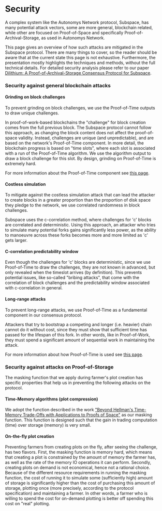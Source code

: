 # Security

A complex system like the Autonomys Network protocol, Subspace, has many potential attack vectors, some are more general, blockchain related, while other are focused on Proof-of-Space and specifically Proof-of-Archival-Storage, as used in Autonomys Network.

This page gives an overview of how such attacks are mitigated in the Subspace protocol. There are many things to cover, so the reader should be aware that at the current state this page is not exhaustive. Furthermore, the presentation mostly highlights the techniques and methods, without the full technical details. For detailed security analysis please refer to our paper [Dilithium: A Proof-of-Archival-Storage Consensus Protocol for Subspace](https://github.com/subspace/consensus-v2-research-paper).

### Security against general blockchain attacks

#### Grinding on block challenges

To prevent grinding on block challenges, we use the Proof-of-Time outputs to draw unique challenges.

In proof-of-work-based blockchains the "challenge" for block creation comes from the full previous block. The Subspace protocol cannot follow this approach, as changing the block content does not affect the proof-of-space validity. Instead, challenges are unique (and unpredictable), and are based on the network's Proof-of-Time component. In more detail, the blockchain progress is based on "time slots", where each slot is associated with a run of the Proof-of-Time algorithm. We use the algorithm output to draw a block challenge for this slot. By design, grinding on Proof-of-Time is extremely hard.

For more information about the Proof-of-Time component see [this page](/subspace-protocol/consensus/proof-of-time.md).

#### Costless simulation

To mitigate against the costless simulation attack that can lead the attacker to create blocks in a greater proportion than the proportion of disk space they pledge to the network, we use correlated randomness in block challenges.

Subspace uses the c-correlation method, where challenges for 'c' blocks are correlated and deterministic. Using this approach, an attacker who tries to simulate many potential forks gains significantly less power, as the ability to manoeuvre across these forks becomes more and more limited as 'c' gets larger.

#### C-correlation predictability window

Even though the challenges for 'c' blocks are deterministic, since we use Proof-of-Time to draw the challenges, they are not known in advanced, but only revealed when the timeslot arrives (by definition). This prevents potential issues, like so-called "bribing attacks", that come with the correlation of block challenges and the predictability window associated with c-correlation in general.

#### Long-range attacks

To prevent long-range attacks, we use Proof-of-Time as a fundamental component in our consensus protocol.

Attackers that try to bootstrap a competing and longer (i.e. heavier) chain cannot do it without cost, since they must show that sufficient time has passed for the lifespan of this fork. In other words, like in Proof-of-Work, they must spend a significant amount of sequential work in maintaining the attack.

For more information about how Proof-of-Time is used see [this page](/subspace-protocol/consensus/proof-of-time.md).

### Security against attacks on Proof-of-Storage

The masking function that we apply during farmer's plot creation has specific properties that help us in preventing the following attacks on the protocol.

#### Time-Memory algorithms (plot compression)

We adopt the function described in the work ["Beyond Hellman's Time-Memory Trade-Offs with Applications to Proofs of Space"](https://eprint.iacr.org/2017/893) as our masking function. This function is designed such that the gain in trading computation (time) over storage (memory) is very small.

#### On-the-fly plot creation

Preventing farmers from creating plots on the fly, after seeing the challenge, has two flavors. First, the masking function is memory hard, which means that creating a plot is constrained by the amount of memory the farmer has, as well as the rate of the memory IO operations it can perform. Secondly, creating plots on demand is not economical, hence not a rational choice. Because of the different resource requirements in running the masking function, the cost of running it to simulate some (sufficiently high) amount of storage is significantly higher than the cost of purchasing this amount of storage, plotting once (more precisely, according to the protocol specification) and maintaining a farmer. In other words, a farmer who is willing to spend the cost for on-demand plotting is better off spending this cost on "real" plotting.
